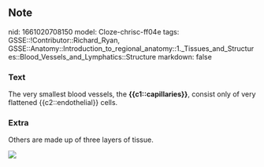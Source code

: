 ## Note
nid: 1661020708150
model: Cloze-chrisc-ff04e
tags: GSSE::!Contributor::Richard_Ryan, GSSE::Anatomy::Introduction_to_regional_anatomy::1._Tissues_and_Structures::Blood_Vessels_and_Lymphatics::Structure
markdown: false

### Text
<div class="toggle">
  The very smallest blood vessels, the
  <strong>{{c1::capillaries}}</strong>, consist only of very
  flattened {{c2::endothelial}} cells.
</div>

### Extra
<p id="b4c2a8ee-7f66-4208-ad30-13c077f60d7a" class="">Others are
made up of three layers of tissue.
<p id="b4c2a8ee-7f66-4208-ad30-13c077f60d7a" class=""><img src= 
"capillary.jpg">
